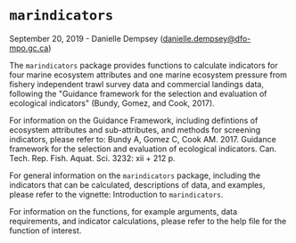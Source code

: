 # `marindicators`

September 20, 2019 - Danielle Dempsey (danielle.dempsey@dfo-mpo.gc.ca)

The `marindicators` package provides functions to calculate indicators for four marine ecosystem attributes and one marine ecosystem pressure from fishery independent trawl survey data and commercial landings data, following the "Guidance framework for the selection and evaluation of ecological indicators" (Bundy, Gomez, and Cook, 2017). 

For information on the Guidance Framework, including defintions of ecosystem attributes and sub-attributes, and methods for screening indicators, please refer to: Bundy A, Gomez C, Cook AM. 2017. Guidance framework for the selection and evaluation of ecological indicators. Can. Tech. Rep. Fish. Aquat. Sci. 3232: xii + 212 p.

For general information on the `marindicators` package, including the indicators that can be calculated, descriptions of data, and examples, please refer to the vignette: Introduction to `marindicators`.

For information on the functions, for example arguments, data requirements, and indicator calculations, please refer to the help file for the function of interest.
